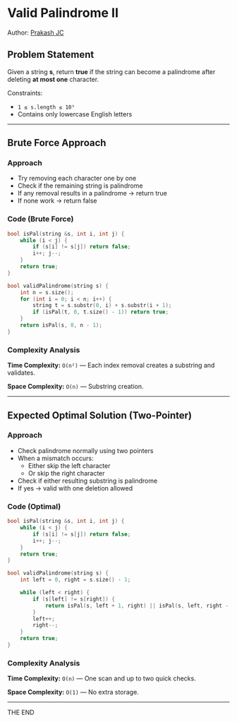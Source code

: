 # Valid Palindrome II

Author: [Prakash JC](https://prakash079513.github.io/)

## Problem Statement

Given a string **s**, return **true** if the string can become a palindrome after deleting **at most one** character.

Constraints:

- `1 ≤ s.length ≤ 10⁵`
- Contains only lowercase English letters

---

## Brute Force Approach

### Approach

- Try removing each character one by one
- Check if the remaining string is palindrome
- If any removal results in a palindrome → return true
- If none work → return false

### Code (Brute Force)

```cpp
bool isPal(string &s, int i, int j) {
    while (i < j) {
        if (s[i] != s[j]) return false;
        i++; j--;
    }
    return true;
}

bool validPalindrome(string s) {
    int n = s.size();
    for (int i = 0; i < n; i++) {
        string t = s.substr(0, i) + s.substr(i + 1);
        if (isPal(t, 0, t.size() - 1)) return true;
    }
    return isPal(s, 0, n - 1);
}
```

### Complexity Analysis

**Time Complexity:** `O(n²)` — Each index removal creates a substring and validates.

**Space Complexity:** `O(n)` — Substring creation.

---

## Expected Optimal Solution (Two-Pointer)

### Approach

- Check palindrome normally using two pointers
- When a mismatch occurs:
  - Either skip the left character
  - Or skip the right character
- Check if either resulting substring is palindrome
- If yes → valid with one deletion allowed

### Code (Optimal)

```cpp
bool isPal(string &s, int i, int j) {
    while (i < j) {
        if (s[i] != s[j]) return false;
        i++; j--;
    }
    return true;
}

bool validPalindrome(string s) {
    int left = 0, right = s.size() - 1;

    while (left < right) {
        if (s[left] != s[right]) {
            return isPal(s, left + 1, right) || isPal(s, left, right - 1);
        }
        left++;
        right--;
    }
    return true;
}
```

### Complexity Analysis

**Time Complexity:** `O(n)` — One scan and up to two quick checks.

**Space Complexity:** `O(1)` — No extra storage.

---

THE END
